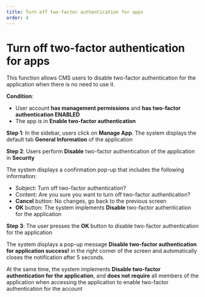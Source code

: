 ```yaml
---
title: Turn off two-factor authentication for apps
order: 4
---
```


# Turn off two-factor authentication for apps

This function allows CMS users to disable two-factor authentication for the application when there is no need to use it.

**Condition**:

- User account **has management permissions** and **has two-factor authentication ENABLED**
- The app is in **Enable two-factor authentication**

**Step 1**: In the sidebar, users click on **Manage App**. The system displays the default tab **General Information** of the application

**Step 2**: Users perform **Disable** two-factor authentication of the application in **Security**

The system displays a confirmation pop-up that includes the following information:

- Subject: Turn off two-factor authentication?
- Content: Are you sure you want to turn off two-factor authentication?
- **Cancel** button: No changes, go back to the previous screen
- **OK** button: The system implements **Disable** two-factor authentication for the application

**Step 3**: The user presses the **OK** button to disable two-factor authentication for the application

The system displays a pop-up message **Disable two-factor authentication for application success!** in the right corner of the screen and automatically closes the notification after 5 seconds.

At the same time, the system implements **Disable two-factor authentication for the application**, and **does not require** all members of the application when accessing the application to enable two-factor authentication for the account
